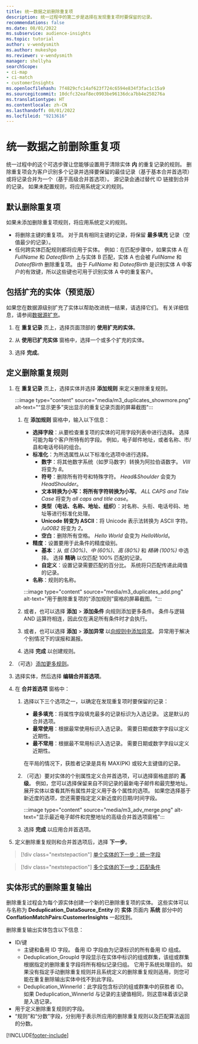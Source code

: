 ```yaml
---
title: 统一数据之前删除重复项
description: 统一过程中的第二步是选择在发现重复项时要保留的记录。
recommendations: false
ms.date: 08/01/2022
ms.subservice: audience-insights
ms.topic: tutorial
author: v-wendysmith
ms.author: mukeshpo
ms.reviewer: v-wendysmith
manager: shellyha
searchScope:
- ci-map
- ci-match
- customerInsights
ms.openlocfilehash: 7f4829cfc14af623f724c6594e834f3fac1c15a9
ms.sourcegitcommit: 10dcfc32eaf8ec0903be96136dca7bb4e250276a
ms.translationtype: HT
ms.contentlocale: zh-CN
ms.lasthandoff: 08/01/2022
ms.locfileid: "9213616"
---
```

# <a name="remove-duplicates-before-unifying-data"></a>统一数据之前删除重复项

统一过程中的这个可选步骤让您能够设置用于清除实体 **内** 的重复记录的规则。 删除重复项会为客户识别多个记录并选择要保留的最佳记录（基于基本合并首选项）或将记录合并为一个（基于高级合并首选项）。 源记录会通过替代 ID 链接到合并的记录。 如果未配置规则，将应用系统定义的规则。

## <a name="default-deduplication"></a>默认删除重复项

如果未添加删除重复项规则，将应用系统定义的规则。

- 将删除主键的重复项。
  对于具有相同主键的记录，将保留 **最多填充** 记录（空值最少的记录）。
- 任何跨实体匹配规则都将应用于实体。
  例如：在匹配步骤中，如果实体 A 在 *FullName* 和 *DateofBirth* 上与实体 B 匹配，实体 A 也会被 *FullName* 和 *DateofBirth* 删除重复项。 由于 *FullName* 和 *DateofBirth* 是识别实体 A 中客户的有效键，所以这些键也可用于识别实体 A 中的重复客户。

## <a name="include-enriched-entities-preview"></a>包括扩充的实体（预览版）

如果您在数据源级别扩充了实体以帮助改进统一结果，请选择它们。 有关详细信息，请参阅[数据源扩充](data-sources-enrichment.md)。

1. 在 **重复记录** 页上，选择页面顶部的 **使用扩充的实体**。

1. 从 **使用已扩充实体** 窗格中，选择一个或多个扩充的实体。

1. 选择 **完成**。

## <a name="define-deduplication-rules"></a>定义删除重复规则

1. 在 **重复记录** 页上，选择实体并选择 **添加规则** 来定义删除重复规则。

   :::image type="content" source="media/m3_duplicates_showmore.png" alt-text="“显示更多”突出显示的重复记录页面的屏幕截图":::

   1. 在 **添加规则** 窗格中，输入以下信息：
      - **选择字段**：从要检查重复项的实体的可用字段列表中进行选择。 选择可能为每个客户所特有的字段。 例如，电子邮件地址，或者名称、市/县和电话号码的组合。
      - **标准化**：为所选属性从以下标准化选项中进行选择。
        - **数字**：将其他数字系统（如罗马数字）转换为阿拉伯语数字。 *VIII* 将变为 *8*。
        - **符号**：删除所有符号和特殊字符。 *Head&Shoulder* 会变为 *HeadShoulder*。
        - **文本转换为小写：将所有字符转换为小写**。 *ALL CAPS and Title Case* 将变为 *all caps and title case*。
        - **类型（电话、名称、地址、组织）**：对名称、头衔、电话号码、地址等进行标准化处理。
        - **Unicode 转变为 ASCII**：将 Unicode 表示法转换为 ASCII 字符。 */u00B2* 将变为 *2*。
        - **空白**：删除所有空格。 *Hello   World* 会变为 *HelloWorld*。
      - **精度**：设置要用于此条件的精度级别。
        - **基本**：从 *低 (30%)*、*中 (60%)*、*高 (80%)* 和 *精确 (100%)* 中选择。 选择 **精确** 以仅匹配 100% 匹配的记录。
        - **自定义**：设置记录需要匹配的百分比。 系统将只匹配传递此阈值的记录。
      - **名称**：规则的名称。

      :::image type="content" source="media/m3_duplicates_add.png" alt-text="用于删除重复项的“添加规则”窗格的屏幕截图。":::

   1. 或者，也可以选择 **添加** > **添加条件** 向规则添加更多条件。 条件与逻辑 AND 运算符相连，因此仅在满足所有条件时才会执行。

   1. 或者，也可以选择 **添加** > **添加异常** 以[向规则中添加异常](match-entities.md#add-exceptions-to-a-rule)。 异常用于解决个别情况下的误报和漏报。

   1. 选择 **完成** 以创建规则。

1. （可选）[添加更多规则](#define-deduplication-rules)。

1. 选择实体，然后选择 **编辑合并首选项**。

1. 在 **合并首选项** 窗格中：
   1. 选择以下三个选项之一，以确定在发现重复项时要保留的记录：
      - **最多填充**：将属性字段填充最多的记录标识为入选记录。 这是默认的合并选项。
      - **最常使用**：根据最常使用标识入选记录。 需要日期或数字字段以定义近期性。
      - **最不常用**：根据最不常用标识入选记录。 需要日期或数字字段以定义近期性。
      
      在平局的情况下，获胜者记录是具有 MAX(PK) 或较大主键值的记录。
      
   1. （可选）要对实体的个别属性定义合并首选项，可以选择窗格底部的 **高级**。 例如，您可以选择保留来自不同记录的最新电子邮件和最完整地址。 展开实体以查看其所有属性并定义用于各个属性的选项。 如果您选择基于新近度的选项，您还需要指定定义新近度的日期/时间字段。

      :::image type="content" source="media/m3_adv_merge.png" alt-text="显示最近电子邮件和完整地址的高级合并首选项窗格":::

   1. 选择 **完成** 以应用合并首选项。

1. 定义删除重复规则和合并首选项后，选择 **下一步**。
  
> [!div class="nextstepaction"]
> [单个实体的下一步：统一字段](merge-entities.md)

> [!div class="nextstepaction"]
> [多个实体的下一步：匹配条件](match-entities.md)

## <a name="deduplication-output-as-an-entity"></a>实体形式的删除重复输出

删除重复过程会为每个源实体创建一个新的已删除重复项的实体。 这些实体可以与名称为 **Deduplication_DataSource_Entity** 的 **实体** 页面内 **系统** 部分中的 **ConflationMatchPairs:CustomerInsights** 一起找到。

删除重复输出实体包含以下信息：

- ID/键
  - 主键和备用 ID 字段。 备用 ID 字段由为记录标识的所有备用 ID 组成。
  - Deduplication_GroupId 字段显示在实体中标识的组或群集，该组或群集根据指定的删除重复字段将所有相似记录归组。 它用于系统处理目的。 如果没有指定手动删除重复规则并且系统定义的删除重复规则适用，则您可能在重复删除输出实体中找不到此字段。
  - Deduplication_WinnerId：此字段包含标识的组或群集中的获胜者 ID。 如果 Deduplication_WinnerId 与记录的主键值相同，则这意味着该记录是入选记录。
- 用于定义删除重复规则的字段。
- “规则”和“分数”字段，分别用于表示所应用的删除重复规则以及匹配算法返回的分数。

[!INCLUDE[footer-include](includes/footer-banner.md)]

